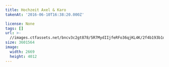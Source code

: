 ```yaml
---
title: Hochzeit Axel & Karo
takenAt: '2016-06-10T16:38:20.000Z'

license: None
tags: []
url: >-
  //images.ctfassets.net/bncv3c2gt878/5R7MydIIjfeRFo36qjKL4K/2f4b193b1d5282d147b58908c410eece/hochzeit-axel--karo_27562437104_o
size: 3601564
image:
  width: 2669
  height: 4012
---
```

